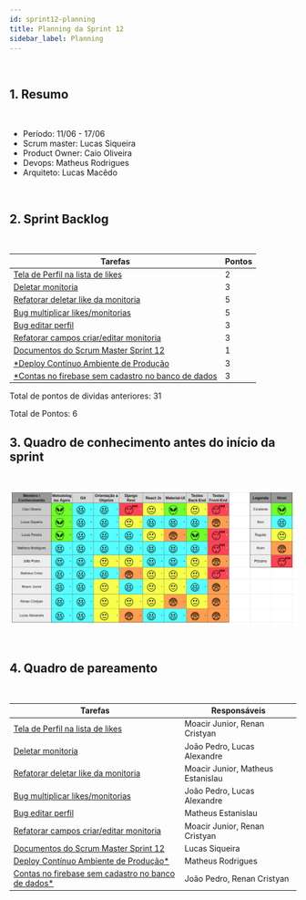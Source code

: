 ```yaml
---
id: sprint12-planning
title: Planning da Sprint 12
sidebar_label: Planning
---
```


<br>

## 1. Resumo

<br>

- Período: 11/06 - 17/06
- Scrum master: Lucas Siqueira
- Product Owner: Caio Oliveira
- Devops: Matheus Rodrigues
- Arquiteto: Lucas Macêdo

<br>

## 2. Sprint Backlog

<br>

Tarefas|Pontos
--|--
|[Tela de Perfil na lista de likes](https://github.com/fga-eps-mds/2019.1-maismonitoria/issues/169) | 2
|[Deletar monitoria](https://github.com/fga-eps-mds/2019.1-maismonitoria/issues/171) | 3
|[Refatorar deletar like da monitoria](https://github.com/fga-eps-mds/2019.1-maismonitoria/issues/173) | 5
|[Bug multiplicar likes/monitorias](https://github.com/fga-eps-mds/2019.1-maismonitoria/issues/171) | 5
|[Bug editar perfil](https://github.com/fga-eps-mds/2019.1-maismonitoria/issues/174) | 3
|[Refatorar campos criar/editar monitoria](https://github.com/fga-eps-mds/2019.1-maismonitoria/issues/172) | 3
|[Documentos do Scrum Master Sprint 12](https://github.com/fga-eps-mds/2019.1-MaisMonitoria/issues/175) | 1
|[*Deploy Contínuo Ambiente de Produção](https://github.com/fga-eps-mds/2019.1-MaisMonitoria/issues/138) | 3
|[*Contas no firebase sem cadastro no banco de dados](https://github.com/fga-eps-mds/2019.1-maismonitoria/issues/161) | 3

Total de pontos de dividas anteriores: 31

Total de Pontos: 6

## 3. Quadro de conhecimento antes do início da sprint

<br>

![Ilustração do Quadro de Conhecimentos](assets/quadro-conhecimento-11.png)

<br>


## 4. Quadro de pareamento

<br>

Tarefas|Responsáveis
--|--
|[Tela de Perfil na lista de likes](https://github.com/fga-eps-mds/2019.1-maismonitoria/issues/169) | Moacir Junior, Renan Cristyan
|[Deletar monitoria](https://github.com/fga-eps-mds/2019.1-maismonitoria/issues/171) | João Pedro, Lucas Alexandre
|[Refatorar deletar like da monitoria](https://github.com/fga-eps-mds/2019.1-maismonitoria/issues/173) | Moacir Junior, Matheus Estanislau
|[Bug multiplicar likes/monitorias](https://github.com/fga-eps-mds/2019.1-maismonitoria/issues/171) | João Pedro, Lucas Alexandre
|[Bug editar perfil](https://github.com/fga-eps-mds/2019.1-maismonitoria/issues/174) | Matheus Estanislau
|[Refatorar campos criar/editar monitoria](https://github.com/fga-eps-mds/2019.1-maismonitoria/issues/172) | Moacir Junior, Renan Cristyan
|[Documentos do Scrum Master Sprint 12](https://github.com/fga-eps-mds/2019.1-MaisMonitoria/issues/175) | Lucas Siqueira
|[Deploy Contínuo Ambiente de Produção*](https://github.com/fga-eps-mds/2019.1-MaisMonitoria/issues/138) | Matheus Rodrigues
|[Contas no firebase sem cadastro no banco de dados*](https://github.com/fga-eps-mds/2019.1-maismonitoria/issues/161) | João Pedro, Renan Cristyan




